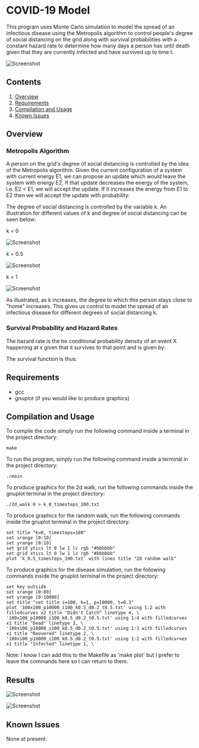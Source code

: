 # COVID-19 Model
This program uses Monte Carlo simulation to model the spread of an infectious disease using the
Metropolis algorithm to control people's degree of social distancing on the grid along with survival
probabilities with a constant hazard rate to determine how many days a person has until death given 
that they are currently infected and have survived up to time t.

![Screenshot](graphics/i100_k0_p10000_t0.5.png)

## Contents

1. [Overview](#overview)
2. [Requirements](#requirements)
3. [Compilation and Usage](#compilation-and-usage)
4. [Known Issues](#known-issues)

## Overview

### Metropolis Algorithm

A person on the grid's degree of social distancing is controlled by the idea of the Metropolis algorithm. Given the 
current configuration of a system with current energy E1, we can propose an update which would leave the system with 
energy E2. If that update decreases the energy of the system, i.e. E2 < E1, we will accept the update. If it increases 
the energy from E1 to E2 then we will accept the update with probability:

The degree of social distancing is controlled by the variable k. An illustration for different values of k and degree
of social distancing can be seen below:

k = 0

![Screenshot](graphics/k_0_timesteps_100.png)

k = 0.5

![Screenshot](graphics/k_0.5_timesteps_100.png)

k = 1

![Screenshot](graphics/k_1_timesteps_100.png)

As illustrated, as k increases, the degree to which this person stays close to "home" increases. This gives us control to
model the spread of an infectious disease for different degrees of social distancing k.

### Survival Probability and Hazard Rates

The hazard rate is the he conditional probability density of an event X happening at x given that it survives to that 
point and is given by:


The survival function is thus:



## Requirements

- gcc
- gnuplot (if you would like to produce graphics)

## Compilation and Usage

To compile the code simply run the following command inside a terminal in the project directory:

```shell
make
```

To run the program, simply run the following command inside a terminal in the project directory:

```shell
./main
```

To produce graphics for the 2d walk, run the following commands inside the gnuplot terminal in the project directory:

```shell
./2d_walk 0 > k_0_timesteps_100.txt
```

To produce graphics for the random walk, run the following commands inside the gnuplot terminal in the project directory:

```shell
set title "k=0, timesteps=100"
set xrange [0:10]
set yrange [0:10]
set grid ytics lt 0 lw 1 lc rgb "#bbbbbb"
set grid xtics lt 0 lw 1 lc rgb "#bbbbbb"
plot 'k_0.5_timesteps_100.txt' with lines title "2d random walk"
```

To produce graphics for the disease simulation, run the following commands inside the gnuplot terminal in the project directory:

```shell
set key outside
set xrange [0:80]
set yrange [0:10000]
set title "set title i=100, k=1, p=10000, t=0.3"
plot '100x100_p10000_i100_k0.5_d0.2_t0.5.txt' using 1:2 with filledcurves x2 title "Didn't Catch" linetype 4, \
'100x100_p10000_i100_k0.5_d0.2_t0.5.txt' using 1:4 with filledcurves x1 title "Dead" linetype 3, \
'100x100_p10000_i100_k0.5_d0.2_t0.5.txt' using 1:3 with filledcurves x1 title "Reovered" linetype 2, \
'100x100_p10000_i100_k0.5_d0.2_t0.5.txt' using 1:2 with filledcurves x1 title "Infected" linetype 1, \
```

Note: I know I can add this to the Makefile as 'make plot' but I prefer to leave the commands here so I can return to them.

## Results

![Screenshot](graphics/i100_k0_p10000_t0.5.png)

![Screenshot](graphics/i100_k1_p10000_t0.5.png)



## Known Issues

None at present.
